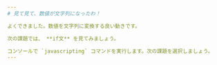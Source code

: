 ```yaml
---
# 見て見て、数値が文字列になったわ！

よくできました。数値を文字列に変換する良い動きです。

次の課題では、 **if文** を見てみましょう。

コンソールで `javascripting` コマンドを実行します。次の課題を選択しましょう。
---
```

